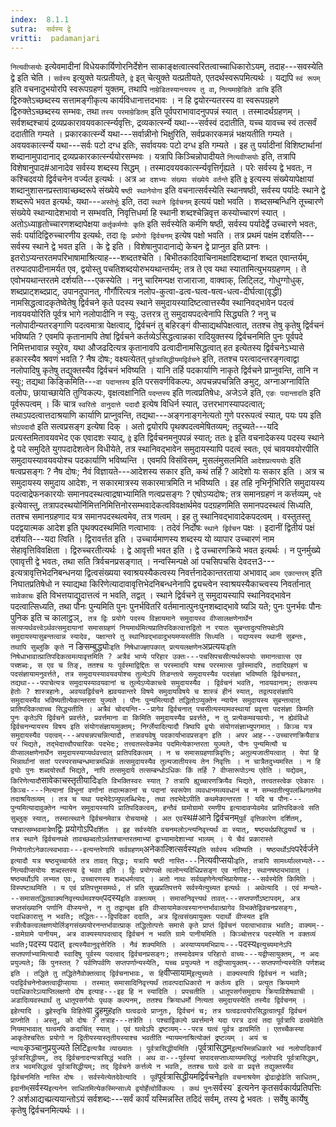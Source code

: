 ```yaml
---
index:  8.1.1
sutra:  सर्वस्य द्वे
vritti:  padamanjari
---
```


`नित्यवीप्सयोः` इत्येवमादीनां विधेयकार्यिणोरनिर्देशेन साकाङ्क्षत्वात्स्वरितत्वाच्चाधिकारोऽयम्, तदाह---सवस्येति द्वे इति चेति । `सर्वस्य` इत्युक्ते यत्प्रतीयते, `द्वे` इत् चेत्युक्ते यत्प्रतीयते, एतदर्थस्वरूपमित्यर्थः । यद्यपि `स्वं रूपम्` इति वचनादुभयोरपि स्वरूपग्रहणं युक्तम्, तथापि `नाम्रेडितस्यान्त्यस्य तु वा`, `नित्यमाम्रेडिते डाचि` इति द्विरुक्तेऽच्छब्दस्य सत्तामङ्गीकृत्य कार्यविधानात्तदभावः । न हि द्वयोरन्यतरस्य वा स्वरूपग्रहणे द्विरुक्तेऽच्छब्दस्य सम्भवः, तथा `तस्य परमाम्रेडितम्` इति पूर्वपराभावादनुपपन्नं स्यात् । तस्मादर्थग्रहणम् । सर्वशब्दश्चायं द्रव्यप्रकारावयवकार्त्स्न्यवृत्तिः, द्रव्यकार्त्स्न्ये यथा---सर्वस्वं ददातीति, यच्च यावच्च स्वं तत्सर्वं ददातीति गम्यते । प्रकारकार्त्स्न्ये यथा---सर्वान्नीनो भिक्षुरिति, सर्वप्रकारकमन्नं भक्षयतीति गम्यते । अवयवकार्त्स्न्ये यथा---सर्वः पटो दग्ध इतिः, सर्वावयवः पटो दग्ध इति गम्यते । इह तु पर्यादीनां विशिष्टार्थानां शब्दानामुपादानाद् द्रव्यप्रकारकार्त्स्न्ययोरसम्भवः । यत्रापि किञ्चिन्नोपादीयते `नित्यवीप्सयोः` इति, तत्रापि विशेषानुपाद#आनादेव सर्वस्य शब्दस्य सिद्धम् । तस्मादवयवकार्त्स्न्यवृत्तिर्गृह्यते । परेः सर्वस्य द्वे भवतः, न कश्चिदवयो द्विर्वचनेन वर्ज्यत इत्यर्थः ।
अत्र `आ दशभ्यः संख्याः संख्येये वर्तन्ते` इति `द्वे` इत्यस्य संख्येयापेक्षायां शब्दानुशासनप्रस्तावाच्छब्दरूपे संख्येये `षष्ठी स्थानेयोगा` इति वचनात्सर्वस्येति स्थानषष्ठी, सर्वस्य पर्यादेः स्थाने द्वे शब्दरूपे भवत इत्यर्थः, यथा---`अस्तेर्भूः` इति, तदा `स्थाने द्विर्वचनम्` इत्ययं पक्षो भवति । शब्दसम्बन्धिनि तूच्चारणे संख्येये स्थान्यादेशभावो न सम्भवति, निवृत्तिधर्मा हि स्थानी शब्दश्चेन्निवृत्त कस्योच्चारणं स्यात् । अतोऽध्याहृतोच्चारणशब्दापेक्षया `कर्तृकर्मणोः कृति` इति सर्वस्येति कर्मणि षष्ठी, सर्वस्य पर्यादेर्द्वे उच्चारणे भवतः, सर्वः पर्यादिद्विरुच्चारणीय इत्यर्थः, तदा `द्विः प्रयोगो द्विर्वचनम्` इत्येष पक्षो भवति ।
तत्र प्रथमं पक्षंम दर्शयति---सर्वस्य स्थाने द्वे भवत इति । के द्वे इति । विशेषानुपादानाद्ये केचन द्वे प्राप्नुत इति प्रश्नः । इतरोऽप्यन्तरतमपरिभाषामाश्रित्याह---शब्दतश्चेति । बिभीतकादिवाचिनामक्षादिशब्दानां शब्दत एवान्तर्यम्, तरुपादपादीनामर्यत एव, द्वयोस्तु पचतिशब्दयोरुभयथान्तर्यम्; तत्र ते एव यथा स्यातामित्युभयग्रहणम् । ते एवोभयथान्तरतमे दर्शयति---एकस्येति ।
ननु चारिमन्पक्ष राजाराजा, वाक्वाक्, लिट्लिट्, गोधुग्गोधुक्, शब्दप्राट्शब्दप्राट्, उपानदुपानत्, गौर्गौरित्यत्र नलोप-कुत्वा-ढत्व-घत्व-षत्व-धत्व-दीर्घत्वा(वृद्धी) नामसिद्धत्वादकृतेष्वेतेषु द्विर्वचने कृते पदस्य स्थाने समुदायस्यादिष्टत्वात्तस्यैव स्थानिवद्भावेन पदत्वं नावयवयोरिति पूर्वत्र भागे नलोपादीनि न स्युः, उत्तरत्र तु समुदायपदत्वेनापि सिद्ध्यति ? ननु च नलोपादीन्यतरङ्गाणि पदत्वमात्रा पेक्षत्वाद्, द्विर्वचनं तु बहिरङ्गं वीप्साद्यर्थापेक्षत्वात्, ततश्च तेषु कृतेषु द्विर्वचनं भविष्यति ? एवमपि कृतानामपि तेषां द्विर्वचने कर्तव्येऽसिद्धत्वान्नका रादियुक्तस्य द्विर्वचनमिति पुनः पूर्वपदे निमित्तभावान्न स्युरेव, यथा औजढदित्यत्र कृतानावपि ढत्वादीनामसिद्धत्वात् हत इत्येतस्य द्विर्वचनेऽभ्यासे हकारस्यैव श्रवणं भवति ? नैष दोषः; वक्ष्यत्येतत् `पूर्वत्रासिद्धीयमद्विर्वचने` इति, ततश्च परत्वादन्तरङ्गत्वाद्वा नलोपादिषु कृतेषु तद्युक्तस्यैव द्विर्वचनं भविष्यति ।
यानि तर्हि पदकार्याणि नाकृते द्विर्वचने प्राप्नुवन्ति, तानि न स्युः; तद्यथा किङ्किमिति---`वा पदान्तस्य` इति परसवर्णविकल्पः, अपचन्नपचन्निति ङमुट्, अग्नाअग्नाविति वलोपः, छायाच्छायेति तुग्विकल्पः, वृक्षत्वक्षानिति `पदन्तस्य` इति णत्वप्रतिषेधः, अजेऽजे इति, `एङः पदान्तादति` इति पूर्वरूपत्वम् । किं चात्र `स्वरितो वानुदात्ते पदादौ` इत्येष विधिर्न स्यात्, उत्तरभागस्यापदत्वात्; तथाऽपदत्वात्तदाश्रयाणि कार्याणि प्राप्नुवन्ति, तद्यथा---अङ्गनाङ्गनेत्यतो गुणे पररूपत्वं स्यात्, पयः पय इति `सोऽपदादौ` इति सत्वप्रसङ्ग इत्येषा दिक् । अतो द्वयोरपि पृथक्पदत्वमेषितव्यम्; तदुच्यते---यदि प्रत्यस्तमितावयवभेद एक एवादशः स्याद्, `द्वे` इति द्विर्वचनमनुपपन्नं स्यात्; ततः `द्वे` इति वचनादेकस्य पदस्य स्थाने द्वे पदे समुदिते युगपदादेशत्वेन विधीयेते, तत्र स्थानिवद्भावेन समुदायस्यापि पदत्वं स्वतः, एवं चावयवयोरपीति समुदायस्यावयवयोश्च पदकार्याणि भविष्यन्ति । एवमपि विसंविसम्, मुसलंमुसलमिति `आदेशप्रत्यययोः` इति षत्वप्रसङ्गः ? नैष दोषः; नैवं विज्ञायते---आदेशस्य सकार इति, कथं तर्हि ? आदेशो यः सकार इति । अत्र च समुदायस्य समुदाय आदेशः, न सकारमात्रस्य सकारमात्रमिति न भविष्यति । इह तहि नृभिर्नृभिरिति समुदायस्य पदत्वाद्रेफनकारयोः समानपदस्थत्वाद्रषाभ्यामिति णत्वप्रसङ्गः ? एषोऽप्यदोषः; तत्र समानग्रहणं न कर्त्तव्यम्, `पदे` इत्येवास्तु, तत्रापदस्थयोर्निमित्तनिमित्तिनोरसम्भवादेकत्वविवक्षार्थमेव पदग्रहणमिति समानपदस्थत्वं सिध्यति, ततश्च समानग्रहणाद यत्र समानपदस्थत्वमेव, तत्र णत्वम् । इह तु स्थानिवद्भावादेकपदत्वम् । वस्तुतस्तु पदद्वयात्मक आदेश इति पृथक्पदस्थमिति णत्वाभावः । तदेवं निर्दोषः `स्थाने द्विर्वचन` पक्षः ।
इदानीं द्वितीयं पक्षं दर्शयति---यदा त्विति । द्विरावर्त्तत इति । उच्चार्यमाणस्य शब्दस्य यो व्यापार उच्चारणं नाम सेहावृत्तिविवक्षिता । द्विरुच्चरतीत्यर्थः । द्वे आवृत्ती भवत इति । द्वे उच्चारणक्रिये भवत इत्यर्थः । न पुनर्मुख्ये एवावृत्ती द्वे भवतः, तथा सति त्रिर्वचनप्रसङ्गात् । नन्वस्मिन्पक्षे आं पचसिपचसि देवदत्त3---इत्यत्रावृत्तिभेदनिबन्धनया द्वित्वसंख्यया स्वाश्रयस्यैकत्वस्य निवर्त्तनादेकान्तरताया अभावाद् `आम एकान्तरम्` इति निघातप्रतिषेधो न स्याद्यथा किरिणेत्यादावावृत्तिभेदनिबन्धनेनापि द्व्यच्त्वेन स्वाश्रयस्यैकाच्त्वस्य निवर्तानात् `सावेकाचः` इति विभत्तयाद्युदात्तत्वं न भवति, तद्वत् । स्थाने द्विर्वचने तु समुदायस्यापि स्थानिवद्भावेन पदत्वात्सिध्यति, तथा पौनः पुन्यमिति पुनः पुनर्भवितरि वर्तमानात्पुनःपुनशब्दाद्भावे ष्यञि यते; पुनः पुनर्भवः पौनः पुनिक इति च कालाट्ठञ्`, तत्र द्विः प्रयोगे पदस्य विज्ञायमाने समुदायस्व वीप्सालक्षणेनार्थेन सत्यप्यर्थवत्त्वेऽर्थवत्समुदायानां समासग्रहणं नियमार्थमित्यप्रातिपदिकत्वात्तद्वितो न रयातः सुबन्तादुत्पत्तिपक्षेऽपि समुदायस्यासुबन्तत्वान्न स्यादेव, पक्षान्तरे तु स्थानिवद्भावादुभयमप्यस्तीति सिध्यति । यद्यप्यस्य स्थानी सुबन्तः, तथापि सुब्लुकि कृते `न ङिसम्बुद्ध्योः` इति निषेधाज्ज्ञापकात् प्रत्ययलक्षणेन `अप्रत्ययः` इति निषेधाभावात्प्रातिपदिकत्वमव्यावृत्तमिति ? अत्रैवं भाप्ये परिहार उक्तः---पचसिपचसीत्यर्थरूपयोः समानत्वात्स एव पच्शब्दः, स एव च तिङ्, ततश्च यः पूर्वस्माद्विद्दितः स परस्मादपि यश्च परस्मात्स पूर्वस्मादपि, तदादिग्रहणं च पदसंज्ञायामनुवर्त्तते, तत्र समुदायस्यावयवयोश्च तुल्येऽपि तिङन्तत्वे समुदायस्यैव पदसंज्ञा भविष्यति द्विर्वचनवत्, तद्यथा---पपाचेत्यत्र समुदायस्यावयवानां च तुल्येऽप्येकाच्त्वे समुदायस्यैव । द्विर्वचनं भवति, नावयवानाम्; तत्कस्य हेतोः ? शास्त्रहानेः, अवयवद्विर्वचने ह्यवयवान्तरे विषये समुदायविषये च शास्त्रं हीनं स्यात्, तद्वत्पदसंज्ञापि समुदायस्यैव भविष्यतीत्येकान्तरता युज्यते । पौनः पुन्यमित्यादौ तद्धितोऽप्युक्तेन न्यायेन समुदायस्य सुबन्तत्वात् प्रातिपदिकत्वाच्च सिद्ध्यतीति ।
अत्रैवं चोदयन्ति---प्रागेव द्विर्वचनात् पचसीत्यस्यामवस्थायां प्रवृत्ता पदसंज्ञा किमति पुनः कृतेऽपि द्विर्वचने प्रवर्त्तते, प्रवर्त्तमाना वा किमिति समुदायस्यैव प्रवर्त्तते, न तु प्रत्येकमवयवयोः, न ह्येवंविधो द्विर्वचनन्यायस्य विषय इति संयोगसंज्ञायामुक्तम्; निर्ग्लेयादित्यादौ त्रिष्वपि द्वयोः संयोगसंज्ञाभ्युपगमात् । किञ्च यत्र समुदायस्यैव पदत्वम्---अपचन्नपचन्नित्यादौ, तत्रावयवेषु पदकार्याभावप्रसङ्ग इति ।
अपर आह---उच्चारणक्रियैवात्र परं भिद्यते, तद्भेदात्त्वौपचारिकः पदभेदः; तत्त्वतस्त्वेकमेव पदमित्येकान्तरता युज्यते, पौनः पुन्यमित्यौ च वीप्सालक्षणेनार्थेन समुदायस्याप्यर्थवत्त्वात् प्रातिपदिकत्वम् । न च समासग्रहणान्निवृत्तिः; अतुल्यजातीयत्वात् । येपां हि भिन्नार्थानां सतां परस्परसम्बन्धमात्रमधिकं तत्समुदायस्यैव तुल्यजातीयस्य तेन निवृत्तिः । न चात्रैतदुभ्यमस्ति । न हि द्वयोः पुनः शब्दयोरर्थो भिद्यते, नापि तत्समुदाये तत्सम्बन्धोऽधिकः किं तर्हि ? वीप्सारूपोऽन्य एवेति । यद्येवम्, किरिणेत्यादौ `सावेकाचस्तृतीयादिः` इति विभक्तिस्वरः स्यात् ? तत्रापि ह्युच्चारणक्रियैव भिद्यते, तत्त्वतस्त्वेक एवेकारः । किञ्च----नित्यानां विभूनां वर्णानां तदात्मकानां च पदानां स्वरूपेण व्यवधानमव्यवधानं च न सम्भवतीत्युपलब्धिगतमेव तदाश्रयितव्यम् । तत्र च यथा पदभेदेऽप्युपलब्धिभेदः, तथा तदभेदेऽपीति कथमेकान्तरता ! यदि च पौनः---पुन्यमित्यादावुक्तेन न्यायेन समुदायस्यापि प्रातिपदिकत्वम्, हन्तैवं ग्रामोग्रामो रमणीय इत्यादावप्येवमेव प्रातिपदिकत्वे सति सुब्लुक् स्यात्, तस्मात्स्थाने द्विर्वचनमेवात्र रोचयामहे । अत एव `स्थ#आने द्विर्वचनम्` पूर्वं वृत्तिकारेण दर्शितम्, पश्चात्सम्भवमात्रेण `द्विः प्रयोगोऽपि` दर्शितः ।
इह सर्वस्येति वचनमलोऽन्त्यनिवृत्त्यर्थं वा स्यात्, षष्ठ्यर्थप्रसिद्धयर्थं च । तत्र स्थाने द्विर्वचनपक्षे तावच्छब्दतोऽर्थतश्चान्तरतमाभ्यां द्वाभ्यामादेशाभ्यां भाव्यम् । ये चैवं प्रकारास्ते नियोगतोऽनेकाल्स्वभावाः---इत्यन्तरेणापि सर्वग्रहणम् `अनेकाल्शित्सर्वस्य` इति सर्वस्य भविष्यति । षष्ठ्यर्थोऽपि `परेर्वर्जने` इत्यादौ यत्र षष्ठ्युच्चार्यते तत्र तावत् सिद्धः; यत्रापि षष्ठी नास्ति---`नित्यवीप्सयोः` इति, तत्रापि सामर्थ्याल्लभ्यते---नित्यवीप्सयोयः शब्दस्तस्य द्वे भवत इति । द्विः प्रयोगपक्षे त्वलोन्त्यविधिप्रसङ्ग एव नास्ति; स्थानषष्ठ्यभावात् । षष्ठ्यर्थोऽपि लभ्यत एवः, उच्चारणस्य शब्दधर्मत्वाद् । अतो नाथः सर्वग्रहणेनेत्यभिप्रायेणाह---सर्वस्येति किमिति । विस्पष्टाथमिति । य एवं प्रतिपत्तुमसमर्थः, तं प्रति सुखप्रतिपत्तये सर्वस्येत्युच्यत इत्यर्थः । अथेत्यादि । एवं मन्यते---समासतद्धितवाक्यनिवृत्त्यर्थमवश्यम् `पदस्य` इति वक्तव्यम् । समासनिवृत्त्यर्थ तावत्---सप्तपर्णोऽष्टापदम्, अत्र सप्तसंख्यानि पर्णानि वीप्स्यन्ते, न तु तद्वान्वृक्ष इति वीप्सायामेकत्वस्यानन्तर्भावात्प्रागेव विभक्तेद्विवचनप्रसङ्गः, पदाधिकारात्तु न भवति; तद्धितः---द्विपदिकां ददाति, अत्र द्वित्वसंख्यायुक्तः पदार्थो वीप्स्यत इति स्त्रीत्वैकत्वलक्षणयोर्लिङ्गसंख्ययोरनन्तर्भावात्प्राक् तद्धितोत्पत्तेः समासे कृते प्राप्तं द्विर्वचनं पदत्वाभावान्न भवति; वाक्यम्---ग्रामेग्रामे पानीयम्, अत्र वाक्यस्यापदत्वाद् द्विर्वचनं न भवति ग्रामे पानीयमिति । किञ्चोत्तरत्र पदस्येति न वक्तव्यं भवति; `पदस्य पदात्` इत्यस्यैवानुवृत्तेरिति । नैवं शक्यमिति । अस्याप्ययमभिप्रायः---`पदस्य` इत्युच्यमानेऽपि सप्तपर्णाभ्यामित्यादौ स्वादिषु पूर्वस्य पदत्वाद् द्विर्वचनप्रसङ्गः; तस्मादेवमत्र परिहारो वाच्यः---यद्वीप्सायुक्तम्, न अदः प्रयुज्यते; किं पुनस्तत् ? पर्वणिपर्वणि सप्तपर्णान्यस्येति, यच्च प्रयुज्यते न तद्वीप्सायुक्तम्---सप्तपर्णान्यस्येति पर्णशब्द इति । तद्धिते तु तद्धितेनैवोक्तत्वाद् द्विर्वचनाभावः, स हि `वीप्सायाम्` इत्युच्यते । वाक्यस्यापि द्विर्वचनं न भवति; पदद्विर्वचनेनोक्तत्वाद्वीप्सायाः । तस्मात् समासादिनिवृत्त्यर्थं तावत्पदाधिकारो न कर्तव्य इति ।
प्रत्युत क्रियमाणे पदाधिकारेऽव्याप्तिलक्षणो दोष इत्याह---इह हि न स्यादिति । प्रपचतीति । धातूपसर्गसमुदायः क्रियाविशेषवाची । अडादिव्यवस्थार्थं तु धातूपसर्गयोः पृथक् कल्पनम्, ततश्च क्रियाधर्मो नित्यता समुदायस्येति तस्यैव द्विर्वचनम् । इहेत्यादि । द्रुहेस्तृचि विहिते `वा द्रुहमुह` इति घत्वढत्वे प्राप्नुतः, द्विर्वचनं च; तत्र घत्वढत्वयोरसिद्धत्वात्पूर्वं द्विर्वचनं प्राप्नोति । अस्तु, को दोषः ? तत्राह---तत्रेति । पश्चाद्विकल्पे प्रवर्त्तमाने यदा परत्र ढत्वं तदा पूर्वत्रापि ढत्वमेवेति नियमाभावात् घत्वमपि कदाचिंत् स्यात् । एवं घत्वेऽपि द्रष्टव्यम्---परत्र घत्वं पूर्वत्र ढत्वमिति । एतच्चैकस्या आकृतेश्चरितः प्रयोगो न द्वितीयस्यास्तृतीयस्याश्च भवतीति न्यायमनाश्रित्योक्तं द्रष्टव्यम् । अयं च न्यायः `कृञ्चानुप्रयुज्यते लिटि` इत्यत्रैव व्याख्यातः ।
पूर्वत्रासिद्धीयमिति । `पूर्वत्रासिद्धम्` इत्यस्मिन्नधिकारे भवं नलोपादिकार्यं पूर्वत्रासिद्धीयम्, तद् द्विर्वचनादन्यत्रासिद्धं भवति । अथ वा---पूर्वस्यां सपादसप्ताध्याय्यमसिद्धं नलोपादि पूर्वत्रासिद्धम्, तत्र भवमसिद्धत्वं पूर्वत्रासिद्धीयम्; तद् द्विर्वचने कर्त्तव्ये न भवति, ततश्च घत्वे ढत्वे वा प्रवृत्ते तद्युक्तस्यैव द्विर्वचनमिति नास्ति दोषः ।
सर्वस्येत्येतदेवेत्यादि । पूर्वं `पूर्वत्रासिद्धीयमद्विर्वचने` इति वचनाश्रयेण द्रोढाद्रोढेति साधितम्, इदानीम् `सर्वस्य` इत्यनेन साधितमित्येकस्मिन्साध्ये द्वयोर्हेत्वोर्विकल्पः । कथं पुनः `सर्वस्य` इत्यनेन कृतसर्वकार्यप्रतिपत्तिः ? अर्शआद्यच्प्रत्ययान्तोऽयं सर्वशब्दः---सर्वं कार्यं यस्मिन्नस्ति तदिदं सर्वम्, तस्य द्वे भवतः । सर्वेषु कार्येषु कृतेषु द्विर्वचनमित्यर्थः ।।
